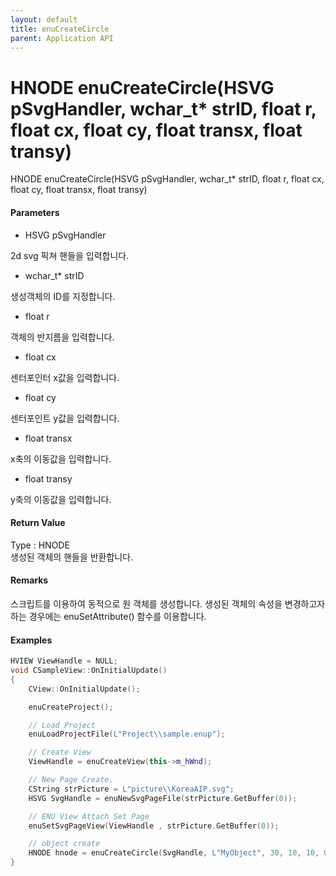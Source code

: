 ```yaml
---
layout: default
title: enuCreateCircle
parent: Application API
---
```

# HNODE enuCreateCircle\(HSVG pSvgHandler, wchar\_t\* strID, float r, float cx, float cy, float transx, float transy\)

HNODE enuCreateCircle\(HSVG pSvgHandler, wchar\_t\* strID, float r, float cx, float cy, float transx, float transy\)

#### Parameters

* HSVG pSvgHandler

2d svg 픽쳐 핸들을 입력합니다.

* wchar\_t\* strID

생성객체의 ID를 지정합니다.

* float r

객체의 반지름을 입력합니다.

* float cx

센터포인터 x값을 입력합니다.

* float cy

센터포인트 y값을 입력합니다.

* float transx

x축의 이동값을 입력합니다.

* float transy

y축의 이동값을 입력합니다.

#### Return Value

Type : HNODE  
생성된 객체의 핸들을 반환합니다.

#### Remarks

스크립트를 이용하여 동적으로 원 객체를 생성합니다. 생성된 객체의 속성을 변경하고자 하는 경우에는 enuSetAttribute\(\) 함수를 이용합니다.

#### Examples

```cpp
HVIEW ViewHandle = NULL; 
void CSampleView::OnInitialUpdate() 
{ 
    CView::OnInitialUpdate(); 

    enuCreateProject(); 

    // Load Project
    enuLoadProjectFile(L"Project\\sample.enup"); 

    // Create View
    ViewHandle = enuCreateView(this->m_hWnd); 

    // New Page Create. 
    CString strPicture = L"picture\\KoreaAIP.svg"; 
    HSVG SvgHandle = enuNewSvgPageFile(strPicture.GetBuffer(0)); 

    // ENU View Attach Set Page 
    enuSetSvgPageView(ViewHandle , strPicture.GetBuffer(0)); 

    // object create
    HNODE hnode = enuCreateCircle(SvgHandle, L"MyObject", 30, 10, 10, 0, 0);
}
```



